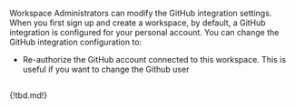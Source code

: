 Workspace Administrators can modify the GitHub integration settings. When you first sign up and create a workspace, by default, a GitHub integration is configured for your personal account. You can change the GitHub integration configuration to:

* Re-authorize the GitHub account connected to this workspace. This is useful if you want to change the Github user

##

{!tbd.md!}

